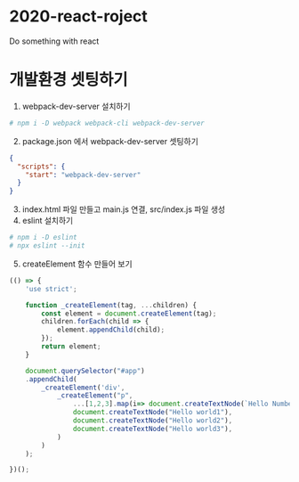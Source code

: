 # 2020-react-roject
Do something with react

# 개발환경 셋팅하기
1. webpack-dev-server 설치하기
```bash
# npm i -D webpack webpack-cli webpack-dev-server
```
2. package.json 에서 webpack-dev-server 셋팅하기
```json
{
  "scripts": {
    "start": "webpack-dev-server"
  }
}
```
3. index.html 파일 만들고 main.js 연결, src/index.js 파일 생성
4. eslint 설치하기
```bash
# npm i -D eslint
# npx eslint --init 
``` 
5. createElement 함수 만들어 보기
```javascript
(() => {
	'use strict';

	function _createElement(tag, ...children) {
		const element = document.createElement(tag);
		children.forEach(child => {
			element.appendChild(child);
		});
		return element;
	}

	document.querySelector("#app")
	.appendChild(
		_createElement('div',
			_createElement("p",
                ...[1,2,3].map(i=> document.createTextNode(`Hello Number : ${i}`)),
				document.createTextNode("Hello world1"),
				document.createTextNode("Hello world2"),
				document.createTextNode("Hello world3"),
			)
		)
	);

})();
```